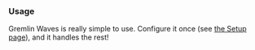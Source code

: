 <!-- markdownlint-disable MD041 -->
### Usage

Gremlin Waves is really simple to use. Configure it once (see [the Setup page](./setup.md)), and it handles the rest!
